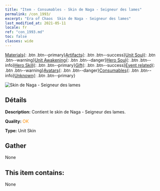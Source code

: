 ```yaml
---
title: "Item - Consumables - Skin de Naga - Seigneur des lames"
permalink: /con_1993/
excerpt: "Era of Chaos  Skin de Naga - Seigneur des lames"
last_modified_at: 2021-05-11
locale: fr
ref: "con_1993.md"
toc: false
classes: wide
---
```

 [Materials](/ItemsFR/){: .btn .btn--primary}[Artifacts](/ItemsFR/Artifacts/){: .btn .btn--success}[Unit Soul](/ItemsFR/UnitSoul/){: .btn .btn--warning}[Unit Awakening](/ItemsFR/UnitAwakening/){: .btn .btn--danger}[Hero Soul](/ItemsFR/HeroSoul/){: .btn .btn--info}[Hero Skill](/ItemsFR/HeroSkill/){: .btn .btn--primary}[Gift](/ItemsFR/Gift/){: .btn .btn--success}[Event related](/ItemsFR/Events/){: .btn .btn--warning}[Avatars](/ItemsFR/Avatars/){: .btn .btn--danger}[Consumables](/ItemsFR/Consumables/){: .btn .btn--info}[Unknown](/ItemsFR/Unknown/){: .btn .btn--primary}

 ![Skin de Naga - Seigneur des lames](/images/u/ti_najia.jpg)

## Détails
 **Description:** Contient le skin de Naga - Seigneur des lames.

 **Quality:** <span style="color: #FF8C00">OK</span>

 **Type:** Unit Skin

## Gather

  None

## This item contains:

  None

